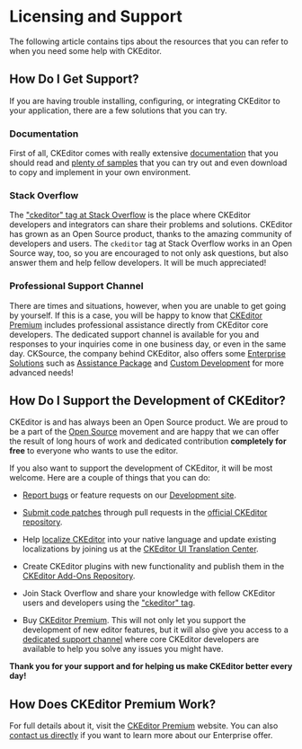 <!--
Copyright (c) 2003-2015, CKSource - Frederico Knabben. All rights reserved.
For licensing, see LICENSE.md.
-->

# Licensing and Support

The following article contains tips about the resources that you can refer to when you need some help with CKEditor.

## How Do I Get Support?

If you are having trouble installing, configuring, or integrating CKEditor to your application, there are a few solutions that you can try.

### Documentation

First of all, CKEditor comes with really extensive [documentation](#!/guides) that you should read and [plenty of samples](http://sdk.ckeditor.com/) that you can try out and even download to copy and implement in your own environment.

### Stack Overflow

The ["ckeditor" tag at Stack Overflow](http://stackoverflow.com/questions/tagged/ckeditor) is the place where CKEditor developers and integrators can share their problems and solutions. CKEditor has grown as an Open Source product, thanks to the amazing community of developers and users. The `ckeditor` tag at Stack Overflow works in an Open Source way, too, so you are encouraged to not only ask questions, but also answer them and help fellow developers. It will be much appreciated!

### Professional Support Channel

There are times and situations, however, when you are unable to get going by yourself. If this is a case, you will be happy to know that [CKEditor Premium](http://cksource.com/ckeditor) includes professional assistance directly from CKEditor core developers. The dedicated support channel is available for you and responses to your inquiries come in one business day, or even in the same day. CKSource, the company behind CKEditor, also offers some [Enterprise Solutions](https://cksource.com/ckeditor/services) such as [Assistance Package](https://cksource.com/ckeditor/services#assistance) and [Custom Development](https://cksource.com/ckeditor/services#custom-development) for more advanced needs!

## How Do I Support the Development of CKEditor?

CKEditor is and has always been an Open Source product. We are proud to be a part of the [Open Source](http://en.wikipedia.org/wiki/Open_source) movement and are happy that we can offer the result of long hours of work and dedicated contribution **completely for free** to everyone who wants to use the editor.

If you also want to support the development of CKEditor, it will be most welcome. Here are a couple of things that you can do:

* [Report bugs](#!/guide/dev_issues_readme) or feature requests on our [Development site](http://dev.ckeditor.com/).

* [Submit code patches](#!/guide/dev_contributing_code) through pull requests in the [official CKEditor repository](https://github.com/ckeditor/ckeditor-dev).

* Help [localize CKEditor](http://docs.cksource.com/CKEditor_3.x/Developers_Guide/Localization) into your native language and update existing localizations by joining us at the [CKEditor UI Translation Center](https://www.transifex.net/projects/p/ckeditor/).

* Create CKEditor plugins with new functionality and publish them in the [CKEditor Add-Ons Repository](http://ckeditor.com/addons/plugins).

* Join Stack Overflow and share your knowledge with fellow CKEditor users and developers using the ["ckeditor" tag](http://stackoverflow.com/questions/tagged/ckeditor).

* Buy [CKEditor Premium](http://cksource.com/ckeditor). This will not only let you support the development of new editor features, but it will also give you access to a [dedicated support channel](http://ckeditor.com/support) where core CKEditor developers are available to help you solve any issues you might have.

**Thank you for your support and for helping us make CKEditor better every day!**


## How Does CKEditor Premium Work?

For full details about it, visit the [CKEditor Premium](http://cksource.com/ckeditor) website. You can also [contact us directly](https://cksource.com/contact) if you want to learn more about our Enterprise offer.
